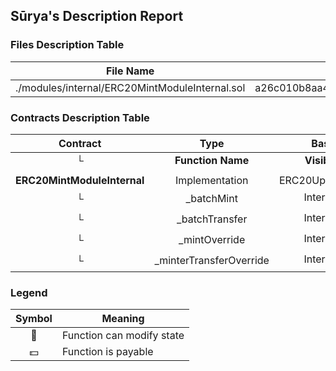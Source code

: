 ## Sūrya's Description Report

### Files Description Table


|  File Name  |  SHA-1 Hash  |
|-------------|--------------|
| ./modules/internal/ERC20MintModuleInternal.sol | a26c010b8aa47d911b2796cdc806d23cdc390bea |


### Contracts Description Table


|  Contract  |         Type        |       Bases      |                  |                 |
|:----------:|:-------------------:|:----------------:|:----------------:|:---------------:|
|     └      |  **Function Name**  |  **Visibility**  |  **Mutability**  |  **Modifiers**  |
||||||
| **ERC20MintModuleInternal** | Implementation | ERC20Upgradeable |||
| └ | _batchMint | Internal 🔒 | 🛑  | |
| └ | _batchTransfer | Internal 🔒 | 🛑  | |
| └ | _mintOverride | Internal 🔒 | 🛑  | |
| └ | _minterTransferOverride | Internal 🔒 | 🛑  | |


### Legend

|  Symbol  |  Meaning  |
|:--------:|-----------|
|    🛑    | Function can modify state |
|    💵    | Function is payable |
